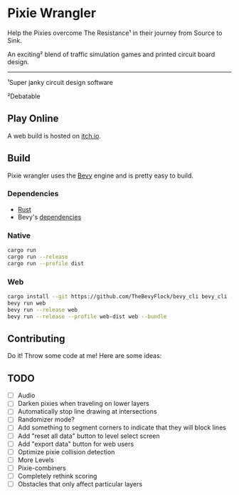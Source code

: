 # Pixie Wrangler

Help the Pixies overcome The Resistance¹ in their journey from Source to Sink.

An exciting² blend of traffic simulation games and printed circuit board design.

---

¹Super janky circuit design software

²Debatable

## Play Online

A web build is hosted on [itch.io](https://euclidean-whale.itch.io/pixie-wrangler).

## Build

Pixie wrangler uses the [Bevy](https://bevyengine.org/) engine and is pretty easy to build.

### Dependencies

- [Rust](https://www.rust-lang.org/tools/install)
- Bevy's [dependencies](https://bevyengine.org/learn/quick-start/getting-started/setup/#installing-os-dependencies)

### Native

```bash
cargo run
cargo run --release
cargo run --profile dist
```

### Web

```bash
cargo install --git https://github.com/TheBevyFlock/bevy_cli bevy_cli --features wasm-opt
bevy run web
bevy run --release web
bevy run --release --profile web-dist web --bundle
```

## Contributing

Do it! Throw some code at me! Here are some ideas:

## TODO

- [ ] Audio
- [ ] Darken pixies when traveling on lower layers
- [ ] Automatically stop line drawing at intersections
- [ ] Randomizer mode?
- [ ] Add something to segment corners to indicate that they will block lines
- [ ] Add "reset all data" button to level select screen
- [ ] Add "export data" button for web users
- [ ] Optimize pixie collision detection
- [ ] More Levels
- [ ] Pixie-combiners
- [ ] Completely rethink scoring
- [ ] Obstacles that only affect particular layers
